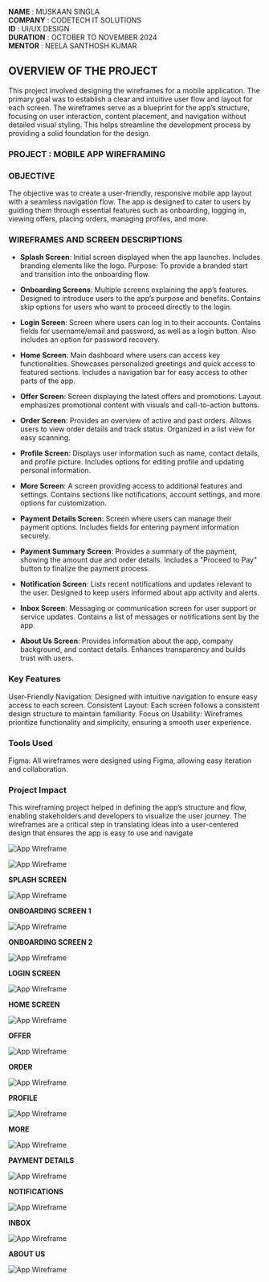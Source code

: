 **NAME** : MUSKAAN SINGLA  
**COMPANY** : CODETECH IT SOLUTIONS  
**ID** : UI/UX DESIGN  
**DURATION** : OCTOBER TO NOVEMBER 2024  
**MENTOR** : NEELA SANTHOSH KUMAR  



## OVERVIEW OF THE PROJECT
This project involved designing the wireframes for a mobile application. The primary goal was to establish a clear and intuitive user flow and layout for each screen. The wireframes serve as a blueprint for the app’s structure, focusing on user interaction, content placement, and navigation without detailed visual styling. This helps streamline the development process by providing a solid foundation for the design.


### PROJECT : MOBILE APP WIREFRAMING


### OBJECTIVE
The objective was to create a user-friendly, responsive mobile app layout with a seamless navigation flow. The app is designed to cater to users by guiding them through essential features such as onboarding, logging in, viewing offers, placing orders, managing profiles, and more.


### WIREFRAMES AND SCREEN DESCRIPTIONS
- **Splash Screen**:
Initial screen displayed when the app launches.
Includes branding elements like the logo.
Purpose: To provide a branded start and transition into the onboarding flow.

- **Onboarding Screens**:
Multiple screens explaining the app’s features.
Designed to introduce users to the app’s purpose and benefits.
Contains skip options for users who want to proceed directly to the login.

- **Login Screen**:
Screen where users can log in to their accounts.
Contains fields for username/email and password, as well as a login button.
Also includes an option for password recovery.

- **Home Screen**:
Main dashboard where users can access key functionalities.
Showcases personalized greetings and quick access to featured sections.
Includes a navigation bar for easy access to other parts of the app.

- **Offer Screen**:
Screen displaying the latest offers and promotions.
Layout emphasizes promotional content with visuals and call-to-action buttons.

- **Order Screen**:
Provides an overview of active and past orders.
Allows users to view order details and track status.
Organized in a list view for easy scanning.

- **Profile Screen**:
Displays user information such as name, contact details, and profile picture.
Includes options for editing profile and updating personal information.

- **More Screen**:
A screen providing access to additional features and settings.
Contains sections like notifications, account settings, and more options for customization.

- **Payment Details Screen**:
Screen where users can manage their payment options.
Includes fields for entering payment information securely.

- **Payment Summary Screen**:
Provides a summary of the payment, showing the amount due and order details.
Includes a "Proceed to Pay" button to finalize the payment process.

- **Notification Screen**:
Lists recent notifications and updates relevant to the user.
Designed to keep users informed about app activity and alerts.

- **Inbox Screen**:
Messaging or communication screen for user support or service updates.
Contains a list of messages or notifications sent by the app.

- **About Us Screen**:
Provides information about the app, company background, and contact details.
Enhances transparency and builds trust with users.


### Key Features
User-Friendly Navigation: Designed with intuitive navigation to ensure easy access to each screen.
Consistent Layout: Each screen follows a consistent design structure to maintain familiarity.
Focus on Usability: Wireframes prioritize functionality and simplicity, ensuring a smooth user experience.


### Tools Used
Figma: All wireframes were designed using Figma, allowing easy iteration and collaboration.


### Project Impact
This wireframing project helped in defining the app’s structure and flow, enabling stakeholders and developers to visualize the user journey. The wireframes are a critical step in translating ideas into a user-centered design that ensures the app is easy to use and navigate


![App Wireframe](https://github.com/Muskaan-Singla/CODETECH-TASK---1/blob/main/Task%201%20CODETECH.png?raw=true)




![App Wireframe](https://github.com/Muskaan-Singla/CODETECH-TASK---1/blob/main/TASK%201%20PROTYPING.png?raw=true)




**SPLASH SCREEN**

![App Wireframe](https://github.com/Muskaan-Singla/CODETECH-TASK---1/blob/main/SPLASH%20SCREEN.png?raw=true)


**ONBOARDING SCREEN 1**

![App Wireframe](https://github.com/Muskaan-Singla/CODETECH-TASK---1/blob/main/ONBOARDING%20SCREEN%201.png?raw=true)


**ONBOARDING SCREEN 2**

![App Wireframe](https://github.com/Muskaan-Singla/CODETECH-TASK---1/blob/main/ONBOARDING%20SCREEN%202.png?raw=true)


**LOGIN SCREEN**

![App Wireframe](https://github.com/Muskaan-Singla/CODETECH-TASK---1/blob/main/LOGIN%20SCREEN.png?raw=true)


**HOME SCREEN**

![App Wireframe](https://github.com/Muskaan-Singla/CODETECH-TASK---1/blob/main/HOME%20SCREEN.png?raw=true)


**OFFER**

![App Wireframe](https://github.com/Muskaan-Singla/CODETECH-TASK---1/blob/main/OFFER%20SCREEN.png?raw=true)


**ORDER**

![App Wireframe](https://github.com/Muskaan-Singla/CODETECH-TASK---1/blob/main/ORDER%20SCREEN.png?raw=true)


**PROFILE**

![App Wireframe](https://github.com/Muskaan-Singla/CODETECH-TASK---1/blob/main/PROFILE%20SCREEN.png?raw=true)


**MORE**

![App Wireframe](https://github.com/Muskaan-Singla/CODETECH-TASK---1/blob/main/MORE%20SCREEN.png?raw=true)


**PAYMENT DETAILS**

![App Wireframe](https://github.com/Muskaan-Singla/CODETECH-TASK---1/blob/main/PAYMENT%20DETAILS.png?raw=true)


**NOTIFICATIONS**

![App Wireframe](https://github.com/Muskaan-Singla/CODETECH-TASK---1/blob/main/NOTIFICATIONS%20SCREEN.png?raw=true)


**INBOX**

![App Wireframe](https://github.com/Muskaan-Singla/CODETECH-TASK---1/blob/main/INBOX%20SCREEN.png?raw=true)


**ABOUT US**

![App Wireframe](https://github.com/Muskaan-Singla/CODETECH-TASK---1/blob/main/ABOUT%20US%20SCREEN.png?raw=true)



